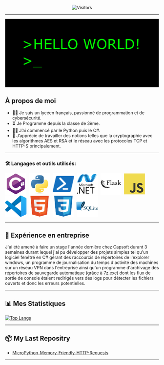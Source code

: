 <p align="center"><img src="https://komarev.com/ghpvc/?username=Olivier-true&label=Profile%20Views&color=008042&style=flat&label=Visitors" alt="Visitors"></a></p>

---

<img src="hw.gif" alt="hello, world hacking gif">


<!--img src="https://komarev.com/ghpvc/?username=Olivier-true&label=Followers&color=008042&style=flat&label=Followers" alt="Followers"></a>
<img src="https://komarev.com/ghpvc/?username=Olivier-true&label=Stars&color=008042&style=flat&label=Stars" alt="Stars"></a>
<img src="https://komarev.com/ghpvc/?username=Olivier-true&label=Forks&color=008042&style=flat&label=Forks" alt="Forks"></a-->

## À propos de moi

- 👨‍🎓  Je suis un lycéen français, passionné de programmation et de cybersécurité.
- ⏳  Je Programme depuis la classe de 3ème.
- 👨‍💻 J’ai commencé par le Python puis le C#.
- 🔐 J’apprécie de travailler des notions telles que la cryptographie avec les algorithmes AES et RSA et le réseau avec les protocoles TCP et HTTP-S principalement.
---

### 🛠  Langages et outils utilisés:
<img src="https://raw.githubusercontent.com/devicons/devicon/master/icons/csharp/csharp-original.svg" width="70" height="70"/>&nbsp;
<img src="https://raw.githubusercontent.com/devicons/devicon/master/icons/python/python-original.svg" width="70" height="70"/>&nbsp;
<img src="powershell.svg" width="70" height="70"/>&nbsp;
<img src="https://raw.githubusercontent.com/devicons/devicon/master/icons/dot-net/dot-net-original-wordmark.svg" width="70" height="70"/>&nbsp;
<img src="https://raw.githubusercontent.com/devicons/devicon/master/icons/flask/flask-original-wordmark.svg" width="70" height="70"/>&nbsp;
<img src="https://raw.githubusercontent.com/devicons/devicon/master/icons/javascript/javascript-original.svg" width="70" height="70"/>&nbsp;
<img src="https://raw.githubusercontent.com/devicons/devicon/master/icons/vscode/vscode-original.svg" width="70" height="70"/>&nbsp;
<img src="https://raw.githubusercontent.com/devicons/devicon/master/icons/html5/html5-original.svg" width="70" height="70"/>&nbsp;
<img src="https://raw.githubusercontent.com/devicons/devicon/master/icons/css3/css3-original.svg" width="70" height="70"/>&nbsp;
<img src="https://raw.githubusercontent.com/devicons/devicon/master/icons/sqlite/sqlite-original-wordmark.svg" width="70" height="70"/>&nbsp;

---
## 💼 Expérience en entreprise
J'ai été amené à faire un stage l'année dernière chez Capsoft durant 3 semaines durant lequel j'ai pu développer des projets simples tel qu'un logiciel fenêtré en C# gérant des raccourcis de répertoires de l'explorer windows, un programme de journalisation du temps d'activité des machines sur un réseau VPN dans l'entreprise ainsi qu'un programme d'archivage des répertoires de sauvegarde automatique (grâce à 7z.exe) dont les flux de sortie de console étaient redirigés vers des logs pour détecter les fichiers ouverts et donc les erreurs potentielles.

---
## 📊 Mes Statistiques

[![Top Langs](https://github-readme-stats.vercel.app/api/top-langs/?username=Olivier-True&layout=compact&theme=vision-friendly-dark)]()

---

## 📦 My Last Repositry

- <a href="https://github.com/Olivier-true/MicroPython-Memory-Friendly-HTTP-Requests">MicroPython-Memory-Friendly-HTTP-Requests</a>

---
